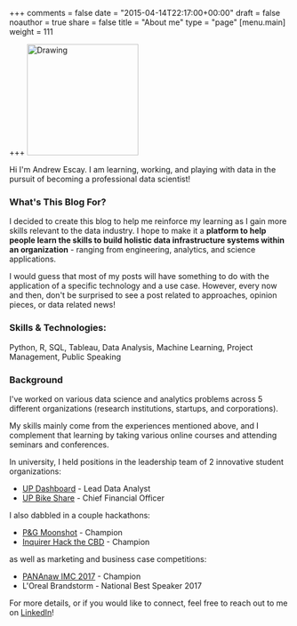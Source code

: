 +++
comments = false
date = "2015-04-14T22:17:00+00:00"
draft = false
noauthor = true
share = false
title = "About me"
type = "page"
[menu.main]
weight = 111

+++
<img src="/img/headshot.jpeg"  alt="Drawing" style="width: 200px;"/>


Hi I'm Andrew Escay. I am learning, working, and playing with data in the pursuit of becoming a professional data scientist! 

### What's This Blog For?
I decided to create this blog to help me reinforce my learning as I gain more skills relevant to the data industry. I hope to make it a **platform to help people learn the skills to build holistic data infrastructure systems within an organization** - ranging from engineering, analytics, and science applications. 

I would guess that most of my posts will have something to do with the application of a specific technology and a use case. However, every now and then, don't be surprised to see a post related to approaches, opinion pieces, or data related news!

### Skills & Technologies:
Python, R, SQL, Tableau, Data Analysis, Machine Learning, Project Management, Public Speaking

### Background
I've worked on various data science and analytics problems across 5 different organizations (research institutions, startups, and corporations). 

My skills mainly come from the experiences mentioned above, and I complement that learning by taking various online courses and attending seminars and conferences. 

In university, I held positions in the leadership team of 2 innovative student organizations:

* [UP Dashboard](http://www.updashboard.com/) - Lead Data Analyst
* [UP Bike Share](https://www.facebook.com/upbikesharing/) - Chief Financial Officer 


I also dabbled in a couple hackathons:

* [P&G Moonshot](https://www.facebook.com/PandGcareersPh/posts/10156118437645970) - Champion
* [Inquirer Hack the CBD](https://newsinfo.inquirer.net/791163/up-bike-share-program-wins-urban-mobility-tilt) - Champion

as well as marketing and business case competitions:

* [PANAnaw IMC 2017](http://vsb.upd.edu.ph/news/upvsbbagsback-to-backchampionshipatthe18thpananawawards) - Champion
* L'Oreal Brandstorm - National Best Speaker 2017

For more details, or if you would like to connect, feel free to reach out to me on [LinkedIn](https://www.linkedin.com/in/andrew-escay/)!
